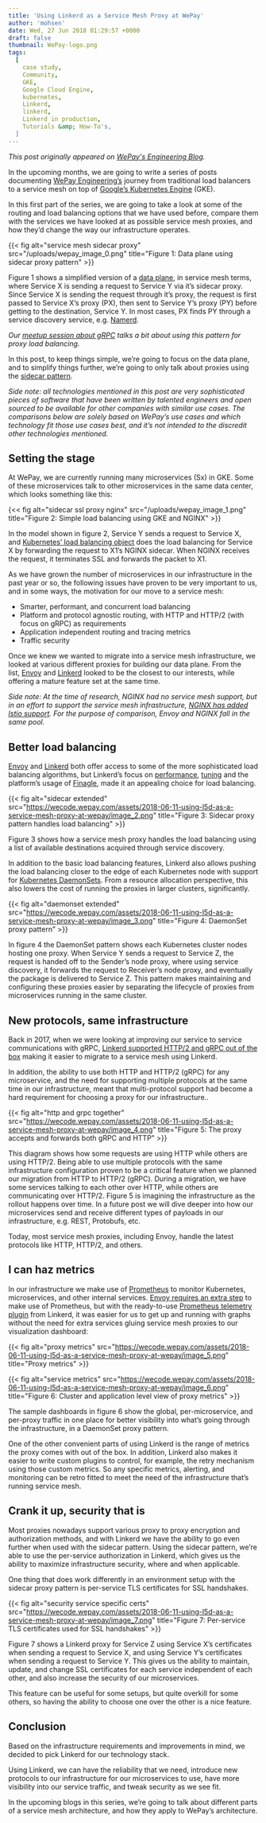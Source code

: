 ```yaml
---
title: 'Using Linkerd as a Service Mesh Proxy at WePay'
author: 'mohsen'
date: Wed, 27 Jun 2018 01:29:57 +0000
draft: false
thumbnail: WePay-logo.png
tags:
  [
    case study,
    Community,
    GKE,
    Google Cloud Engine,
    kubernetes,
    Linkerd,
    linkerd,
    Linkerd in production,
    Tutorials &amp; How-To's,
  ]
---
```


<!-- markdownlint-disable no-bare-urls -->

*This post originally appeared on [WePay's Engineering
Blog](https://wecode.wepay.com/posts/using-l5d-as-a-service-mesh-proxy-at-wepay).*

In the upcoming months, we are going to write a series of posts
documenting [WePay Engineering’s](https://wecode.wepay.com/) journey from
traditional load balancers to a service mesh on top of [Google’s Kubernetes
Engine](https://cloud.google.com/kubernetes-engine/) (GKE).

In this first part of the series, we are going to take a look at some of the
routing and load balancing options that we have used before, compare them with
the services we have looked at as possible service mesh proxies, and how they’d
change the way our infrastructure operates.

{{< fig
    alt="service mesh sidecar proxy"
    src="/uploads/wepay_image_0.png"
    title="Figure 1: Data plane using sidecar proxy pattern" >}}

Figure 1 shows a simplified version of a [data
plane](https://medium.com/microservices-learning/understanding-microservices-communication-and-service-mesh-e888d1adc41),
in service mesh terms, where Service X is sending a request to Service Y via
it’s sidecar proxy. Since Service X is sending the request through it’s proxy,
the request is first passed to Service X’s proxy (PX), then sent to Service Y’s
proxy (PY) before getting to the destination, Service Y. In most cases, PX finds
PY through a service discovery service,
e.g. [Namerd](https://linkerd.io/advanced/namerd/).

_Our [meetup session about gRPC](https://youtu.be/8KWmNw9jQ04?t=28m59s) talks a
bit about using this pattern for proxy load balancing._

In this post, to keep things simple, we’re going to focus on the data plane, and
to simplify things further, we’re going to only talk about proxies using
the [sidecar
pattern](https://docs.microsoft.com/en-us/azure/architecture/patterns/sidecar).

_Side note: all technologies mentioned in this post are very sophisticated
pieces of software that have been written by talented engineers and open sourced
to be available for other companies with similar use cases. The comparisons
below are solely based on WePay’s use cases and which technology fit those use
cases best, and it’s not intended to the discredit other technologies
mentioned._

## Setting the stage

At WePay, we are currently running many microservices (Sx) in GKE. Some of these
microservices talk to other microservices in the same data center, which looks
something like this:

{<< fig
    alt="sidecar ssl proxy nginx"
    src="/uploads/wepay_image_1.png"
    title="Figure 2: Simple load balancing using GKE and NGINX" >}}

In the model shown in figure 2, Service Y sends a request to Service X,
and [Kubernetes’ load balancing
object](https://kubernetes.io/docs/concepts/services-networking/service/) does
the load balancing for Service X by forwarding the request to X1’s NGINX
sidecar. When NGINX receives the request, it terminates SSL and forwards the
packet to X1.

As we have grown the number of microservices in our infrastructure in the past
year or so, the following issues have proven to be very important to us, and in
some ways, the motivation for our move to a service mesh:

- Smarter, performant, and concurrent load balancing
- Platform and protocol agnostic routing, with HTTP and HTTP/2 (with focus on
  gRPC) as requirements
- Application independent routing and tracing metrics
- Traffic security

Once we knew we wanted to migrate into a service mesh infrastructure, we looked
at various different proxies for building our data plane. From the
list, [Envoy](https://www.envoyproxy.io/) and [Linkerd](https://linkerd.io/)
looked to be the closest to our interests, while offering a mature feature set
at the same time.

_Side note: At the time of research, NGINX had no service mesh support, but in
an effort to support the service mesh infrastructure, [NGINX has added Istio
support](https://www.nginx.com/press/implementation-nginx-as-service-proxy-istio/).
For the purpose of comparison, Envoy and NGINX fall in the same pool._

## Better load balancing

[Envoy][envoy] and [Linkerd][round-robin] both offer access to some of the more
sophisticated load balancing algorithms, but Linkerd’s focus
on [performance][perf], [tuning][tuning] and the platform’s usage
of [Finagle](https://twitter.github.io/finagle/), made it an appealing choice
for load balancing.

{{< fig
    alt="sidecar extended"
    src="https://wecode.wepay.com/assets/2018-06-11-using-l5d-as-a-service-mesh-proxy-at-wepay/image_2.png"
    title="Figure 3: Sidecar proxy pattern handles load balancing" >}}

Figure 3 shows how a service mesh proxy handles the load balancing using a list
of available destinations acquired through service discovery.

In addition to the basic load balancing features, Linkerd also allows pushing
the load balancing closer to the edge of each Kubernetes node with support
for [Kubernetes
DaemonSets](https://kubernetes.io/docs/concepts/workloads/controllers/daemonset/).
From a resource allocation perspective, this also lowers the cost of running the
proxies in larger clusters, significantly.

{{< fig
    alt="daemonset extended"
    src="https://wecode.wepay.com/assets/2018-06-11-using-l5d-as-a-service-mesh-proxy-at-wepay/image_3.png"
    title="Figure 4: DaemonSet proxy pattern" >}}

In figure 4 the DaemonSet pattern shows each Kubernetes cluster nodes hosting
one proxy. When Service Y sends a request to Service Z, the request is handed
off to the Sender’s node proxy, where using service discovery, it forwards the
request to Receiver’s node proxy, and eventually the package is delivered to
Service Z. This pattern makes maintaining and configuring these proxies easier
by separating the lifecycle of proxies from microservices running in the same
cluster.

## New protocols, same infrastructure

Back in 2017, when we were looking at improving our service to service
communications with gRPC, [Linkerd supported HTTP/2 and gRPC out of the
box](https://buoyant.io/2017/01/10/http2-grpc-and-linkerd/) making it easier to
migrate to a service mesh using Linkerd.

In addition, the ability to use both HTTP and HTTP/2 (gRPC) for any
microservice, and the need for supporting multiple protocols at the same time in
our infrastructure, meant that multi-protocol support had become a hard
requirement for choosing a proxy for our infrastructure..

{{< fig
    alt="http and grpc together"
    src="https://wecode.wepay.com/assets/2018-06-11-using-l5d-as-a-service-mesh-proxy-at-wepay/image_4.png"
    title="Figure 5: The proxy accepts and forwards both gRPC and HTTP" >}}

This diagram shows how some requests are using HTTP while others are using
HTTP/2. Being able to use multiple protocols with the same infrastructure
configuration proven to be a critical feature when we planned our migration from
HTTP to HTTP/2 (gRPC). During a migration, we have some services talking to each
other over HTTP, while others are communicating over HTTP/2. Figure 5 is
imagining the infrastructure as the rollout happens over time. In a future post
we will dive deeper into how our microservices send and receive different types
of payloads in our infrastructure, e.g. REST, Protobufs, etc.

Today, most service mesh proxies, including Envoy, handle the latest protocols
like HTTP, HTTP/2, and others.

## I can haz metrics

In our infrastructure we make use of [Prometheus](https://prometheus.io/) to
monitor Kubernetes, microservices, and other internal services. [Envoy requires
an extra step](https://www.datawire.io/faster/ambassador-prometheus/) to make
use of Prometheus, but with the ready-to-use [Prometheus telemetry
plugin](https://linkerd.io/administration/telemetry/) from Linkerd, it was
easier for us to get up and running with graphs without the need for extra
services gluing service mesh proxies to our visualization dashboard:

{{< fig
    alt="proxy metrics"
    src="https://wecode.wepay.com/assets/2018-06-11-using-l5d-as-a-service-mesh-proxy-at-wepay/image_5.png"
    title="Proxy metrics" >}}

{{< fig
    alt="service metrics"
    src="https://wecode.wepay.com/assets/2018-06-11-using-l5d-as-a-service-mesh-proxy-at-wepay/image_6.png"
    title="Figure 6: Cluster and application level view of proxy metrics" >}}

The sample dashboards in figure 6 show the global, per-microservice, and
per-proxy traffic in one place for better visibility into what’s going through
the infrastructure, in a DaemonSet proxy pattern.

One of the other convenient parts of using Linkerd is the range of metrics the
proxy comes with out of the box. In addition, Linkerd also makes it easier to
write custom plugins to control, for example, the retry mechanism using those
custom metrics. So any specific metrics, alerting, and monitoring can be retro
fitted to meet the need of the infrastructure that’s running service mesh.

## Crank it up, security that is

Most proxies nowadays support various proxy to proxy encryption and
authorization methods, and with Linkerd we have the ability to go even further
when used with the sidecar pattern. Using the sidecar pattern, we’re able to use
the per-service authorization in Linkerd, which gives us the ability to maximize
infrastructure security, where and when applicable.

One thing that does work differently in an environment setup with the sidecar
proxy pattern is per-service TLS certificates for SSL handshakes.

{{< fig
    alt="security service specific certs"
    src="https://wecode.wepay.com/assets/2018-06-11-using-l5d-as-a-service-mesh-proxy-at-wepay/image_7.png"
    title="Figure 7: Per-service TLS certificates used for SSL handshakes" >}}

Figure 7 shows a Linkerd proxy for Service Z using Service X’s certificates when
sending a request to Service X, and using Service Y’s certificates when sending
a request to Service Y. This gives us the ability to maintain, update, and
change SSL certificates for each service independent of each other, and also
increase the security of our microservices.

This feature can be useful for some setups, but quite overkill for some others,
so having the ability to choose one over the other is a nice feature.

## Conclusion

Based on the infrastructure requirements and improvements in mind, we decided to
pick Linkerd for our technology stack.

Using Linkerd, we can have the reliability that we need, introduce new protocols
to our infrastructure for our microservices to use, have more visibility into
our service traffic, and tweak security as we see fit.

In the upcoming blogs in this series, we’re going to talk about different parts
of a service mesh architecture, and how they apply to WePay’s architecture.

<!-- markdownlint-enable no-bare-urls -->

[envoy]: https://www.envoyproxy.io/docs/envoy/latest/intro/arch_overview/load_balancing/load_balancing
[round-robin]: https://buoyant.io/2016/03/16/beyond-round-robin-load-balancing-for-latency/
[perf]: https://blog.buoyant.io/2017/01/31/making-things-faster-by-adding-more-steps/
[tuning]: https://blog.buoyant.io/2017/01/31/making-things-faster-by-adding-more-steps/
